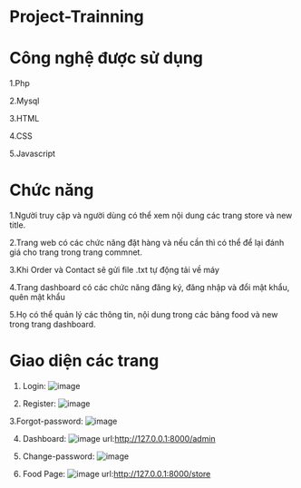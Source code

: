 # Project-Trainning
# Công nghệ được sử dụng
1.Php

2.Mysql

3.HTML

4.CSS

5.Javascript

# Chức năng
1.Người truy cập và người dùng có thể xem nội dung các trang store và new title.

2.Trang web có các chức năng đặt hàng và nếu cần thì có thể để lại đánh giá cho trang trong trang  commnet.

3.Khi Order và Contact sẽ gửi file .txt tự động tải về máy

4.Trang dashboard có các chức năng đăng ký, đăng nhập và đổi mật khẩu, quên mật khẩu 

5.Họ có thể quản lý các thông tin, nội dung trong các bảng food và new trong trang dashboard.

# Giao diện các trang 
1. Login: ![image](https://github.com/user-attachments/assets/cf740dc2-b402-4c74-bd94-1804df7f78a7)

2. Register: ![image](https://github.com/user-attachments/assets/7848fad3-b642-4e25-966d-914eb7b523d2)

3.Forgot-password: ![image](https://github.com/user-attachments/assets/ba835d65-4628-4b1c-8e5d-cd1f1cd2f5ed)


4. Dashboard: ![image](https://github.com/user-attachments/assets/75ca0286-9dff-4869-89ed-edfd6882ca31)
    url:http://127.0.0.1:8000/admin
   
5. Change-password: ![image](https://github.com/user-attachments/assets/441fe325-1f01-468b-90e2-3d28fccecd1e)

  
6. Food Page: ![image](https://github.com/user-attachments/assets/37110e7e-7ca5-4569-be3f-dccd79296650)
    url:http://127.0.0.1:8000/store

